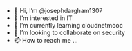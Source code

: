 - 👋 Hi, I’m @josephdargham1307
- 👀 I’m interested in IT   
- 🌱 I’m currently learning cloudnetmooc
- 💞️ I’m looking to collaborate on security
- 📫 How to reach me ...

<!---
josephdargham1307/josephdargham1307 is a ✨ special ✨ repository because its `README.md` (this file) appears on your GitHub profile.
You can click the Preview link to take a look at your changes.
--->
